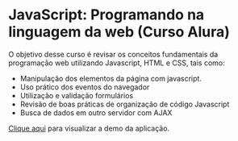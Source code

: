 # JavaScript: Programando na linguagem da web (Curso Alura)
O objetivo desse curso é revisar os conceitos fundamentais da programação web utilizando Javascript, HTML e CSS, tais como:
* Manipulação dos elementos da página com javascript. 
* Uso prático dos eventos do navegador 
* Utilização e validação formulários 
* Revisão de boas práticas de organização de código Javascript 
* Busca de dados em outro servidor com AJAX

<a href="https://wesleyoliveira98.github.io/javascript-alura/">Clique aqui</a> para visualizar a demo da aplicação.
